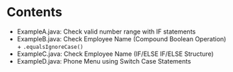 # Contents
- ExampleA.java: Check valid number range with IF statements
- ExampleB.java: Check Employee Name (Compound Boolean Operation) + `.equalsIgnoreCase()`
- ExampleC.java: Check Employee Name (IF/ELSE IF/ELSE Structure)
- ExampleD.java: Phone Menu using Switch Case Statements 